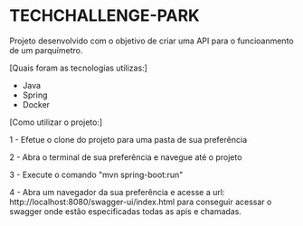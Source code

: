 # TECHCHALLENGE-PARK
Projeto desenvolvido com o objetivo de criar uma API para o funcioanmento de um parquímetro.

[Quais foram as tecnologias utilizas:]
  - Java
  - Spring
  - Docker

[Como utilizar o projeto:]

1 - Efetue o clone do projeto para uma pasta de sua preferência

2 - Abra o terminal de sua preferência e navegue até o projeto

3 - Execute o comando "mvn spring-boot:run"

4 - Abra um navegador da sua preferência e acesse a url: http://localhost:8080/swagger-ui/index.html para conseguir acessar o swagger onde estão especificadas todas as apis e chamadas.
